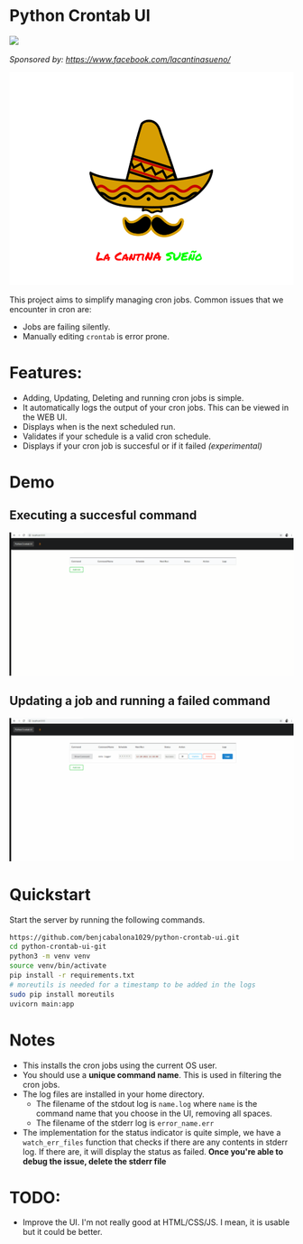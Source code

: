 # Python Crontab UI

![](https://img.shields.io/github/license/benjcabalona1029/python-crontab-ui?style=for-the-badge)

*Sponsored by: https://www.facebook.com/lacantinasueno/*

![](static/lcs.png)


This project aims to simplify managing cron jobs. Common issues that we encounter in cron are:

- Jobs are failing silently.
- Manually editing `crontab` is error prone.

# Features:

- Adding, Updating, Deleting and running cron jobs is simple.
- It automatically logs the output of your cron jobs. This can be viewed in the WEB UI.
- Displays when is the next scheduled run.
- Validates if your schedule is a valid cron schedule.
- Displays if your cron job is succesful or if it failed *(experimental)*

# Demo

## Executing a succesful command

![](readme_images/success.gif)

## Updating a job and running a failed command

![](readme_images/failed.gif)

# Quickstart

Start the server by running the following commands.

```bash
https://github.com/benjcabalona1029/python-crontab-ui.git
cd python-crontab-ui-git
python3 -m venv venv
source venv/bin/activate
pip install -r requirements.txt
# moreutils is needed for a timestamp to be added in the logs
sudo pip install moreutils
uvicorn main:app
```
# Notes
- This installs the cron jobs using the current OS user.
- You should use a **unique command name**. This is used in filtering the cron jobs.
- The log files are installed in your home directory.
    - The filename of the stdout log is `name.log` where `name` is the command name that you choose in the UI, removing all spaces.
    - The filename of the stderr log is `error_name.err`
- The implementation for the status indicator is quite simple, we have a `watch_err_files` function that checks if there are any
contents in  stderr log. If there are, it will display the status as failed.
**Once you're able to debug the issue, delete the stderr file**

# TODO:

- Improve the UI. I'm not really good at HTML/CSS/JS. I mean, it is usable but it could be better.
